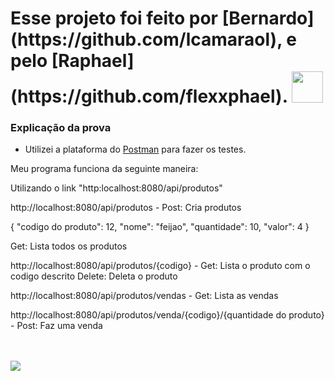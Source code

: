 <h1> Esse projeto foi feito por [Bernardo](https://github.com/lcamaraol), e pelo [Raphael](https://github.com/flexxphael). <img  src="https://www.gamerview.com.br/wp-content/uploads/2019/12/dark-souls.gif" width="50px"></h1>

### Explicação da prova

- Utilizei a plataforma do [Postman](https://www.postman.com) para fazer os testes.

Meu programa funciona da seguinte maneira:

Utilizando o link "http:localhost:8080/api/produtos"

http://localhost:8080/api/produtos - 
Post: Cria produtos

{
       "codigo do produto": 12,
       "nome": "feijao",
       "quantidade": 10,
       "valor": 4
}

Get: Lista todos os produtos

http://localhost:8080/api/produtos/{codigo} -
Get: Lista o produto com o codigo descrito
Delete: Deleta o produto

http://localhost:8080/api/produtos/vendas -
Get: Lista as vendas

http://localhost:8080/api/produtos/venda/{codigo}/{quantidade do produto} - 
Post: Faz uma venda

<br>
<br>
<img align='left' src="https://playerassist.com/wp-content/uploads/2018/09/Dark_souls_bonfire.jpg">
